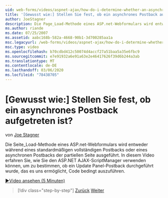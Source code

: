 ```yaml
---
uid: web-forms/videos/aspnet-ajax/how-do-i-determine-whether-an-asynchronous-postback-has-occurred
title: '[Gewusst wie:] Stellen Sie fest, ob ein asynchrones Postback aufgetreten ist? | Microsoft-Dokumentation'
author: JoeStagner
description: Die Page_Load-Methode eines ASP.net-Webformulars wird entweder während eines standardmäßigen vollständigen Postbacks oder eines asynchronen Postbacks der partiellen Seite ausgeführt. In diesem Video...
ms.author: riande
ms.date: 07/25/2007
ms.assetid: aabc168b-582a-4668-90b1-3d700285aa1a
msc.legacyurl: /web-forms/videos/aspnet-ajax/how-do-i-determine-whether-an-asynchronous-postback-has-occurred
msc.type: video
ms.openlocfilehash: b70cdbd412c50074d4accf27a51baa5a35e6fbc9
ms.sourcegitcommit: e7e91932a6e91a63e2e46417626f39d6b244a3ab
ms.translationtype: MT
ms.contentlocale: de-DE
ms.lasthandoff: 03/06/2020
ms.locfileid: "78438705"
---
```

# <a name="how-do-i-determine-whether-an-asynchronous-postback-has-occurred"></a>[Gewusst wie:] Stellen Sie fest, ob ein asynchrones Postback aufgetreten ist?

von [Joe Stagner](https://github.com/JoeStagner)

Die Seite\_Load-Methode eines ASP.net-Webformulars wird entweder während eines standardmäßigen vollständigen Postbacks oder eines asynchronen Postbacks der partiellen Seite ausgeführt. In diesem Video erfahren Sie, wie Sie den ASP.NET AJAX-ScriptManager verwenden können, um zu bestimmen, ob ein Update Panel-Postback durchgeführt wurde, das es uns ermöglicht, Code bedingt auszuführen.

[&#9654;Video ansehen (5 Minuten)](https://channel9.msdn.com/Blogs/ASP-NET-Site-Videos/how-do-i-determine-whether-an-asynchronous-postback-has-occurred)

> [!div class="step-by-step"]
> [Zurück](how-do-i-use-javascript-to-refresh-an-aspnet-ajax-updatepanel.md)
> [Weiter](how-do-i-use-the-conditional-updatemode-of-the-updatepanel.md)
